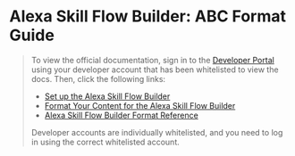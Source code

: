 # Alexa Skill Flow Builder: ABC Format Guide

> To view the official documentation, sign in to the
> [Developer Portal](https://developer.amazon.com/) using your
> developer account that has been whitelisted to view the
> docs. Then, click the following links:
>
> * [Set up the Alexa Skill Flow Builder](https://developer.amazon.com/docs/custom-skills/set-up-the-alexa-content-engine.html)
> * [Format Your Content for the Alexa Skill Flow Builder](https://developer.amazon.com/docs/custom-skills/format-your-content-for-the-alexa-content-engine.html)
> * [Alexa Skill Flow Builder Format Reference](https://developer.amazon.com/docs/custom-skills/alexa-content-engine-format-reference.html)
>
> Developer accounts are individually whitelisted, and you need
> to log in using the correct whitelisted account.